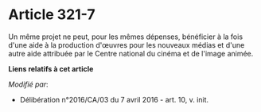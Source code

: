 # Article 321-7

Un même projet ne peut, pour les mêmes dépenses, bénéficier à la fois d'une aide à la production d'œuvres pour les nouveaux
médias et d'une autre aide attribuée par le Centre national du cinéma et de l'image animée.

**Liens relatifs à cet article**

_Modifié par_:

  - Délibération n°2016/CA/03 du 7 avril 2016 - art. 10, v. init.
